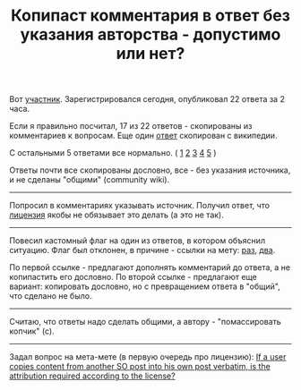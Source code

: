 ﻿---
title: "Копипаст комментария в ответ без указания авторства - допустимо или нет?"
se.owner.user_id: 215103
se.owner.display_name: "HolyBlackCat"
se.owner.link: "https://ru.meta.stackoverflow.com/users/215103/holyblackcat"
se.link: "https://ru.meta.stackoverflow.com/questions/10628/%d0%9a%d0%be%d0%bf%d0%b8%d0%bf%d0%b0%d1%81%d1%82-%d0%ba%d0%be%d0%bc%d0%bc%d0%b5%d0%bd%d1%82%d0%b0%d1%80%d0%b8%d1%8f-%d0%b2-%d0%be%d1%82%d0%b2%d0%b5%d1%82-%d0%b1%d0%b5%d0%b7-%d1%83%d0%ba%d0%b0%d0%b7%d0%b0%d0%bd%d0%b8%d1%8f-%d0%b0%d0%b2%d1%82%d0%be%d1%80%d1%81%d1%82%d0%b2%d0%b0-%d0%b4%d0%be%d0%bf%d1%83%d1%81%d1%82%d0%b8%d0%bc%d0%be-%d0%b8%d0%bb%d0%b8-%d0%bd%d0%b5%d1%82"
se.question_id: 10628
se.post_type: question
se.score: 12
---
<p>Вот <a href="https://ru.stackoverflow.com/users/398230/joker?tab=answers">участник</a>. Зарегистрировался сегодня, опубликовал 22 ответа за 2 часа.</p>
<p>Если я правильно посчитал, 17 из 22 ответов - скопированы из комментариев к вопросам. Еще один <a href="https://ru.stackoverflow.com/a/1153305/215103">ответ</a> скопирован с википедии.</p>
<p>С остальными 5 ответами все нормально. (
<a href="https://ru.stackoverflow.com/a/1153282/215103">1</a>
<a href="https://ru.stackoverflow.com/a/1153286/215103">2</a>
<a href="https://ru.stackoverflow.com/a/1153290/215103">3</a>
<a href="https://ru.stackoverflow.com/a/1153291/215103">4</a>
<a href="https://ru.stackoverflow.com/a/1153300/215103">5</a>
)</p>
<p>Ответы почти все скопированы дословно, все - без указания источника, и не сделаны &quot;общими&quot; (community wiki).</p>
<hr />
<p>Попросил в комментариях указывать источник. Получил ответ, что <a href="https://stackoverflow.com/help/licensing">лицензия</a> якобы не обязывает это делать (а это не так).</p>
<hr />
<p>Повесил кастомный флаг на один из ответов, в котором объяснил ситуацию. Флаг был отклонен, в причине - ссылки на мету: <a href="https://ru.meta.stackoverflow.com/q/4670/">раз</a>, <a href="https://ru.meta.stackoverflow.com/q/3061/">два</a>.</p>
<p>По первой ссылке - предлагают дополнять комментарий до ответа, а не копипастить его дословно. По второй ссылке - предлагают еще вариант: копировать дословно, но с превращением ответа в &quot;общий&quot;, что сделано не было.</p>
<hr />
<p>Считаю, что ответы надо сделать общими, а автору - &quot;помассировать копчик&quot; (с).</p>
<hr />
<p>Задал вопрос на мета-мете (в первую очередь про лицензию): <a href="https://meta.stackexchange.com/q/350905/353058">If a user copies content from another SO post into his own post verbatim, is the attribution required according to the license?</a></p>
